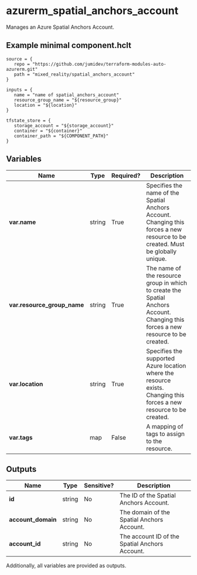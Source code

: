 # azurerm_spatial_anchors_account

Manages an Azure Spatial Anchors Account.

## Example minimal component.hclt

```hcl
source = {
   repo = "https://github.com/jumidev/terraform-modules-auto-azurerm.git" 
   path = "mixed_reality/spatial_anchors_account" 
}

inputs = {
   name = "name of spatial_anchors_account" 
   resource_group_name = "${resource_group}" 
   location = "${location}" 
}

tfstate_store = {
   storage_account = "${storage_account}" 
   container = "${container}" 
   container_path = "${COMPONENT_PATH}" 
}

```

## Variables

| Name | Type | Required? |  Description |
| ---- | ---- | --------- |  ----------- |
| **var.name** | string | True | Specifies the name of the Spatial Anchors Account. Changing this forces a new resource to be created. Must be globally unique. | 
| **var.resource_group_name** | string | True | The name of the resource group in which to create the Spatial Anchors Account. Changing this forces a new resource to be created. | 
| **var.location** | string | True | Specifies the supported Azure location where the resource exists. Changing this forces a new resource to be created. | 
| **var.tags** | map | False | A mapping of tags to assign to the resource. | 



## Outputs

| Name | Type | Sensitive? | Description |
| ---- | ---- | --------- | --------- |
| **id** | string | No  | The ID of the Spatial Anchors Account. | 
| **account_domain** | string | No  | The domain of the Spatial Anchors Account. | 
| **account_id** | string | No  | The account ID of the Spatial Anchors Account. | 

Additionally, all variables are provided as outputs.
